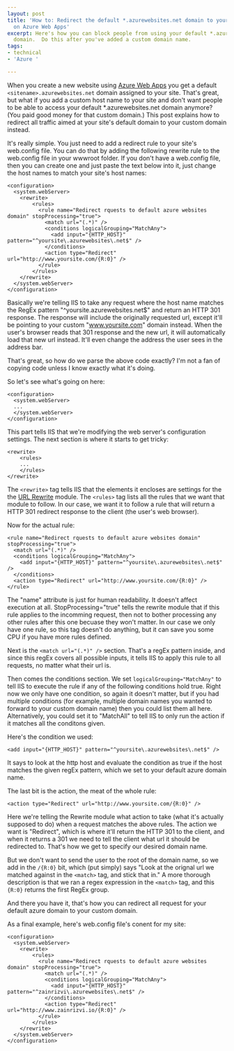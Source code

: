 ```yaml
---
layout: post
title: 'How to: Redirect the default *.azurewebsites.net domain to your custom domain
  on Azure Web Apps'
excerpt: Here's how you can block people from using your default *.azurewebsites.net
  domain.  Do this after you've added a custom domain name.
tags:
- technical
- 'Azure '

---
```

When you create a new website using [Azure Web Apps](https://azure.microsoft.com/en-us/services/app-service/web/) you get a default `<sitename>.azurewebsites.net` domain assigned to your site.  That's great, but what if you add a custom host name to your site and don't want people to be able to access your default *.azurewebsites.net domain anymore? (You paid good money for that custom domain.)  This post explains how to redirect all traffic aimed at your site's default domain to your custom domain instead.

It's really simple. You just need to add a redirect rule to your site's web.config file.  You can do that by adding the following rewrite rule to the web.config file in your wwwroot folder.  If you don't have a web.config file, then you can create one and just paste the text below into it, just change the host names to match your site's host names:

```
<configuration>
  <system.webServer>  
    <rewrite>  
        <rules>  
          <rule name="Redirect rquests to default azure websites domain" stopProcessing="true">
            <match url="(.*)" />  
            <conditions logicalGrouping="MatchAny">
              <add input="{HTTP_HOST}" pattern="^yoursite\.azurewebsites\.net$" />
            </conditions>
            <action type="Redirect" url="http://www.yoursite.com/{R:0}" />  
          </rule>  
        </rules>  
    </rewrite>  
  </system.webServer>  
</configuration>  
```

Basically we're telling IIS to take any request where the host name matches the RegEx pattern "^yoursite\.azurewebsites\.net$" and return an HTTP 301 response. The response will include the originally requested url, except it'll be pointing to your custom "www.yoursite.com" domain instead.  When the user's browser reads that 301 response and the new url, it will automatically load that new url instead. It'll even change the address the user sees in the address bar.

That's great, so how do we parse the above code exactly?  I'm not a fan of copying code unless I know exactly what it's doing. 

So let's see what's going on here:

```
<configuration>
  <system.webServer>  
  ...
  </system.webServer>  
</configuration>  
```

This part tells IIS that we're modifying the web server's configuration settings. The next section is where it starts to get tricky:

```
<rewrite>  
    <rules> 
    ... 
    </rules>  
</rewrite>  
```

The `<rewrite>` tag tells IIS that the elements it encloses are settings for the the [URL Rewrite](http://www.iis.net/learn/extensions/url-rewrite-module/creating-rewrite-rules-for-the-url-rewrite-module) module.  The `<rules>` tag lists all the rules that we want that module to follow.   In our case, we want it to follow a rule that will return a HTTP 301 redirect response to the client (the user's web browser).

Now for the actual rule:

```
<rule name="Redirect rquests to default azure websites domain" stopProcessing="true">
  <match url="(.*)" />  
  <conditions logicalGrouping="MatchAny">
    <add input="{HTTP_HOST}" pattern="^yoursite\.azurewebsites\.net$" />
  </conditions>
  <action type="Redirect" url="http://www.yoursite.com/{R:0}" />  
</rule>  
```

The "name" attribute is just for human readability. It doesn't affect execution at all. StopProcessing="true" tells the rewrite module that if this rule applies to the incomming request, then not to bother processing any other rules  after this one becuase they won't matter.  In our case we only have one rule, so this tag doesn't do anything, but it can save you some CPU if you have more rules defined.

Next is the `<match url="(.*)" />` section. That's a regEx pattern inside, and since this regEx covers all possible inputs, it tells IIS to apply this rule to all requests, no matter what their url is.

Then comes the conditions section. We set `logicalGrouping="MatchAny"` to tell IIS to execute the rule if any of the following conditions hold true.  Right now we only have one condition, so again it doesn't matter, but if you had multiple conditions (for example, multiple domain names you wanted to forward to your custom domain name) then you could list them all here. Alternatively, you could set it to "MatchAll" to tell IIS to only run the action if it matches all the conditons given.

Here's the condition we used:

```
<add input="{HTTP_HOST}" pattern="^yoursite\.azurewebsites\.net$" />
```

It says to look at the http host and evaluate the condition as true if the host matches the given regEx pattern, which we set to your default azure domain name.

The last bit is the action, the meat of the whole rule:

```
<action type="Redirect" url="http://www.yoursite.com/{R:0}" />  
```

Here we're telling the Rewrite module what action to take (what it's actually supposed to do) when a request matches the above rules.  The action we want is "Redirect", which is where it'll return the HTTP 301 to the client, and when it returns a 301 we need to tell the client what url it should be redirected to. That's how we get to specify our desired domain name. 

But we don't want to send the user to the root of the domain name, so we add in the `/{R:0}` bit, which (put simply) says "Look at the orignal url we matched against in the `<match>` tag, and stick that in."  A more thorough description is that we ran a regex expression in the `<match>` tag, and this `{R:0}` returns the first RegEx group.

And there you have it, that's how you can redirect all request for your default azure domain to your custom domain.

As a final example, here's web.config file's conent for my site:

```
<configuration>
  <system.webServer>  
    <rewrite>  
        <rules>  
          <rule name="Redirect rquests to default azure websites domain" stopProcessing="true">
            <match url="(.*)" />  
            <conditions logicalGrouping="MatchAny">
              <add input="{HTTP_HOST}" pattern="^zainrizvi\.azurewebsites\.net$" />
            </conditions>
            <action type="Redirect" url="http://www.zainrizvi.io/{R:0}" />  
          </rule>  
        </rules>  
    </rewrite>  
  </system.webServer>  
</configuration>  
```